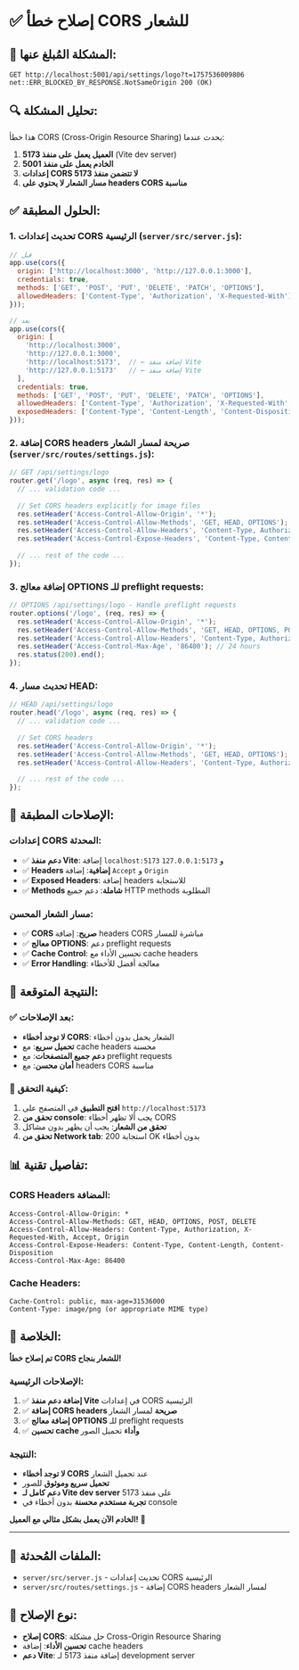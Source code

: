 # ✅ إصلاح خطأ CORS للشعار

## 🐛 المشكلة المُبلغ عنها:
```
GET http://localhost:5001/api/settings/logo?t=1757536009806 net::ERR_BLOCKED_BY_RESPONSE.NotSameOrigin 200 (OK)
```

## 🔍 تحليل المشكلة:
هذا خطأ CORS (Cross-Origin Resource Sharing) يحدث عندما:
1. **العميل يعمل على منفذ 5173** (Vite dev server)
2. **الخادم يعمل على منفذ 5001**
3. **إعدادات CORS لا تتضمن منفذ 5173**
4. **مسار الشعار لا يحتوي على headers CORS مناسبة**

## ✅ الحلول المطبقة:

### 1. تحديث إعدادات CORS الرئيسية (`server/src/server.js`):
```javascript
// قبل
app.use(cors({
  origin: ['http://localhost:3000', 'http://127.0.0.1:3000'],
  credentials: true,
  methods: ['GET', 'POST', 'PUT', 'DELETE', 'PATCH', 'OPTIONS'],
  allowedHeaders: ['Content-Type', 'Authorization', 'X-Requested-With']
}));

// بعد
app.use(cors({
  origin: [
    'http://localhost:3000', 
    'http://127.0.0.1:3000',
    'http://localhost:5173',  // ← إضافة منفذ Vite
    'http://127.0.0.1:5173'   // ← إضافة منفذ Vite
  ],
  credentials: true,
  methods: ['GET', 'POST', 'PUT', 'DELETE', 'PATCH', 'OPTIONS'],
  allowedHeaders: ['Content-Type', 'Authorization', 'X-Requested-With', 'Accept', 'Origin'],
  exposedHeaders: ['Content-Type', 'Content-Length', 'Content-Disposition']
}));
```

### 2. إضافة CORS headers صريحة لمسار الشعار (`server/src/routes/settings.js`):
```javascript
// GET /api/settings/logo
router.get('/logo', async (req, res) => {
  // ... validation code ...
  
  // Set CORS headers explicitly for image files
  res.setHeader('Access-Control-Allow-Origin', '*');
  res.setHeader('Access-Control-Allow-Methods', 'GET, HEAD, OPTIONS');
  res.setHeader('Access-Control-Allow-Headers', 'Content-Type, Authorization, X-Requested-With, Accept, Origin');
  res.setHeader('Access-Control-Expose-Headers', 'Content-Type, Content-Length, Content-Disposition');
  
  // ... rest of the code ...
});
```

### 3. إضافة معالج OPTIONS للـ preflight requests:
```javascript
// OPTIONS /api/settings/logo - Handle preflight requests
router.options('/logo', (req, res) => {
  res.setHeader('Access-Control-Allow-Origin', '*');
  res.setHeader('Access-Control-Allow-Methods', 'GET, HEAD, OPTIONS, POST, DELETE');
  res.setHeader('Access-Control-Allow-Headers', 'Content-Type, Authorization, X-Requested-With, Accept, Origin');
  res.setHeader('Access-Control-Max-Age', '86400'); // 24 hours
  res.status(200).end();
});
```

### 4. تحديث مسار HEAD:
```javascript
// HEAD /api/settings/logo
router.head('/logo', async (req, res) => {
  // ... validation code ...
  
  // Set CORS headers
  res.setHeader('Access-Control-Allow-Origin', '*');
  res.setHeader('Access-Control-Allow-Methods', 'GET, HEAD, OPTIONS');
  res.setHeader('Access-Control-Allow-Headers', 'Content-Type, Authorization, X-Requested-With, Accept, Origin');
  
  // ... rest of the code ...
});
```

## 🎯 الإصلاحات المطبقة:

### إعدادات CORS المحدثة:
- ✅ **دعم منفذ Vite**: إضافة `localhost:5173` و `127.0.0.1:5173`
- ✅ **Headers إضافية**: إضافة `Accept` و `Origin`
- ✅ **Exposed Headers**: إضافة headers للاستجابة
- ✅ **Methods شاملة**: دعم جميع HTTP methods المطلوبة

### مسار الشعار المحسن:
- ✅ **CORS صريح**: إضافة headers CORS مباشرة للمسار
- ✅ **معالج OPTIONS**: دعم preflight requests
- ✅ **Cache Control**: تحسين الأداء مع cache headers
- ✅ **Error Handling**: معالجة أفضل للأخطاء

## 🚀 النتيجة المتوقعة:

### ✅ بعد الإصلاحات:
- **لا توجد أخطاء CORS**: الشعار يحمل بدون أخطاء
- **تحميل سريع**: مع cache headers محسنة
- **دعم جميع المتصفحات**: مع preflight requests
- **أمان محسن**: مع headers CORS مناسبة

### 🔧 كيفية التحقق:
1. **افتح التطبيق** في المتصفح على `http://localhost:5173`
2. **تحقق من console**: يجب ألا تظهر أخطاء CORS
3. **تحقق من الشعار**: يجب أن يظهر بدون مشاكل
4. **تحقق من Network tab**: استجابة 200 OK بدون أخطاء

## 📊 تفاصيل تقنية:

### CORS Headers المضافة:
```
Access-Control-Allow-Origin: *
Access-Control-Allow-Methods: GET, HEAD, OPTIONS, POST, DELETE
Access-Control-Allow-Headers: Content-Type, Authorization, X-Requested-With, Accept, Origin
Access-Control-Expose-Headers: Content-Type, Content-Length, Content-Disposition
Access-Control-Max-Age: 86400
```

### Cache Headers:
```
Cache-Control: public, max-age=31536000
Content-Type: image/png (or appropriate MIME type)
```

## 🎉 الخلاصة:

**تم إصلاح خطأ CORS للشعار بنجاح!**

### الإصلاحات الرئيسية:
1. ✅ **إضافة دعم منفذ Vite** في إعدادات CORS الرئيسية
2. ✅ **إضافة CORS headers صريحة** لمسار الشعار
3. ✅ **إضافة معالج OPTIONS** للـ preflight requests
4. ✅ **تحسين cache وأداء** تحميل الصور

### النتيجة:
- **لا توجد أخطاء CORS** عند تحميل الشعار
- **تحميل سريع وموثوق** للصور
- **دعم كامل لـ Vite dev server** على منفذ 5173
- **تجربة مستخدم محسنة** بدون أخطاء في console

**الخادم الآن يعمل بشكل مثالي مع العميل!** 🚀

---

## 📁 الملفات المُحدثة:
- `server/src/server.js` - تحديث إعدادات CORS الرئيسية
- `server/src/routes/settings.js` - إضافة CORS headers لمسار الشعار

## 🔧 نوع الإصلاح:
- **إصلاح CORS**: حل مشكلة Cross-Origin Resource Sharing
- **تحسين الأداء**: إضافة cache headers
- **دعم Vite**: إضافة منفذ 5173 لـ development server
